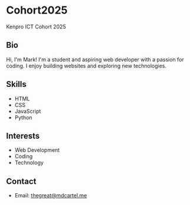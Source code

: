 # Cohort2025
Kenpro ICT Cohort 2025

## Bio
Hi, I'm Mark! I'm a student and aspiring web developer with a passion for coding. I enjoy building websites and exploring new technologies.

## Skills
- HTML
- CSS
- JavaScript
- Python

## Interests
- Web Development
- Coding
- Technology

## Contact
- Email: thegreat@mdcartel.me
